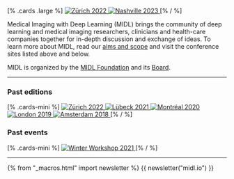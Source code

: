 [% .cards .large %]
<a href="https://2022.midl.io">
    <img alt="Zürich 2022" src="/images/cards/card-large-2022.jpg">
</a>
<a href="https://2023.midl.io">
    <img alt="Nashville 2023" src="/images/cards/card-large-2023.jpg">
</a>
[% / %]

Medical Imaging with Deep Learning (MIDL) brings the community of deep learning and medical imaging researchers, clinicians and health-care companies together for in-depth discussion and exchange of ideas. To learn more about MIDL, read our [aims and scope](/aims-and-scope.html) and visit the conference sites listed above and below.

MIDL is organized by the [MIDL Foundation](/foundation.html) and its [Board](/board.html).

---

### Past editions

[% .cards-mini %]
<a href="https://2022.midl.io">
    <img alt="Zürich 2022" src="/images/cards/card-mini-2022.jpg">
</a>
<a href="https://2021.midl.io">
    <img alt="Lübeck 2021" src="/images/cards/card-mini-2021.jpg">
</a>
<a href="https://2020.midl.io">
    <img alt="Montréal 2020" src="/images/cards/card-mini-2020.jpg">
</a>
<a href="https://2019.midl.io">
    <img alt="London 2019" src="/images/cards/card-mini-2019.jpg">
</a>
<a href="https://2018.midl.io">
    <img alt="Amsterdam 2018" src="/images/cards/card-mini-2018.jpg">
</a>
[% / %]

### Past events
[% .cards-mini %]
<a href="/winter-workshop.html">
    <img alt="Winter Workshop 2021" src="/images/cards/card-large-ww2021.jpg">
</a>
[% / %]

---

{% from "_macros.html" import newsletter %}
{{ newsletter("midl.io") }}
